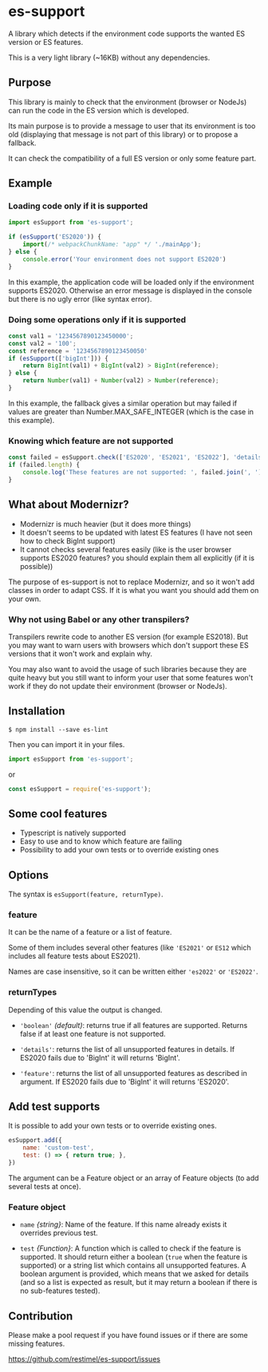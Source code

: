 # es-support
A library which detects if the environment code supports the wanted ES version
or ES features.

This is a very light library (~16KB) without any dependencies.

## Purpose

This library is mainly to check that the environment (browser or NodeJs) can run
the code in the ES version which is developed.

Its main purpose is to provide a message to user that its environment is too
old (displaying that message is not part of this library) or to propose a
fallback.

It can check the compatibility of a full ES version or only some feature part.

## Example

### Loading code only if it is supported

```javascript
import esSupport from 'es-support';

if (esSupport('ES2020')) {
    import(/* webpackChunkName: "app" */ './mainApp');
} else {
    console.error('Your environment does not support ES2020')
}
```
In this example, the application code will be loaded only if the
environment supports ES2020. Otherwise an error message is displayed in the
console but there is no ugly error (like syntax error).

### Doing some operations only if it is supported

```javascript
const val1 = '1234567890123450000';
const val2 = '100';
const reference = '1234567890123450050'
if (esSupport(['bigInt'])) {
    return BigInt(val1) + BigInt(val2) > BigInt(reference);
} else {
    return Number(val1) + Number(val2) > Number(reference);
}
```
In this example, the fallback gives a similar operation but may failed if
values are greater than Number.MAX_SAFE_INTEGER (which is the case in this
example).

### Knowing which feature are not supported

```javascript
const failed = esSupport.check(['ES2020', 'ES2021', 'ES2022'], 'details'));
if (failed.length) {
    console.log('These features are not supported: ', failed.join(', '));
}
```

## What about Modernizr?

* Modernizr is much heavier (but it does more things)
* It doesn't seems to be updated with latest ES features (I have not seen how
to check BigInt support)
* It cannot checks several features easily (like is the user browser supports
ES2020 features? you should explain them all explicitly (if it is possible))

The purpose of es-support is not to replace Modernizr, and so it won't
add classes in order to adapt CSS. If it is what you want you should add them
on your own.

### Why not using Babel or any other transpilers?

Transpilers rewrite code to another ES version (for example ES2018).
But you may want to warn users with browsers which don't support these ES
versions that it won't work and explain why.

You may also want to avoid the usage of such libraries because they are quite
heavy but you still want to inform your user that some features won't work if
they do not update their environment (browser or NodeJs).

## Installation

```console
$ npm install --save es-lint
```

Then you can import it in your files.
```javascript
import esSupport from 'es-support';
```
or
```javascript
const esSupport = require('es-support');
```

## Some cool features

* Typescript is natively supported
* Easy to use and to know which feature are failing
* Possibility to add your own tests or to override existing ones

## Options

The syntax is `esSupport(feature, returnType)`.

### feature

It can be the name of a feature or a list of feature.

Some of them includes several other features (like `'ES2021'` or `ES12` which
includes all feature tests about ES2021).

Names are case insensitive, so it can be written either `'es2022'` or `'ES2022'`.

### returnTypes

Depending of this value the output is changed.

* `'boolean'` _(default)_: returns true if all features are supported.
    Returns false if at least one feature is not supported.

* `'details'`: returns the list of all unsupported features in details.
    If ES2020 fails due to 'BigInt' it will returns 'BigInt'.

* `'feature'`: returns the list of all unsupported features as described in argument.
    If ES2020 fails due to 'BigInt' it will returns 'ES2020'.

## Add test supports

It is possible to add your own tests or to override existing ones.

```javascript
esSupport.add({
    name: 'custom-test',
    test: () => { return true; },
})
```

The argument can be a Feature object or an array of Feature objects (to add
several tests at once).

### Feature object

* `name` _{string}_: Name of the feature. If this name already exists it
overrides previous test.

* `test` _{Function}_: A function which is called to check if the feature is
supported. It should return either a boolean (`true` when the feature is
supported) or a string list which contains all unsupported features.
A boolean argument is provided, which means that we asked for details (and so
a list is expected as result, but it may return a boolean if there is no
sub-features tested).

## Contribution

Please make a pool request if you have found issues or if there are some
missing features.

https://github.com/restimel/es-support/issues
